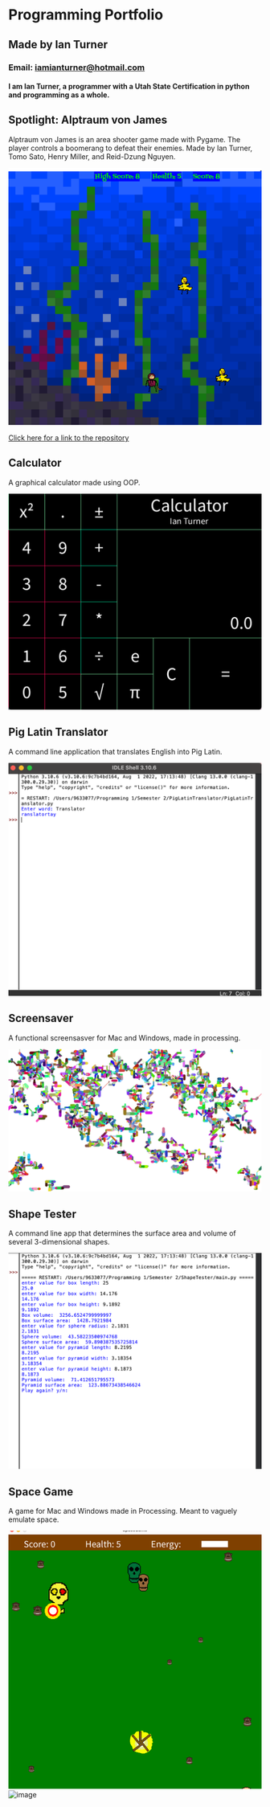 # Programming Portfolio
## Made by Ian Turner
### Email: iamianturner@hotmail.com
#### I am Ian Turner, a programmer with a Utah State Certification in python and programming as a whole.

## Spotlight: Alptraum von James

Alptraum von James is an area shooter game made with Pygame. The player controls a boomerang to defeat their enemies. Made by Ian Turner, Tomo Sato, Henry Miller, and Reid-Dzung Nguyen.

![alt text][screenshot]

[screenshot]: https://github.com/Ian-Turner4/ProgrammingPortfolio/blob/gh-pages/images/AltraumVonJames.png?raw=true "AltraumVonJames"

[Click here for a link to the repository](https://github.com/TomoCroissant/Crab "Alptraum von James")



## Calculator

A graphical calculator made using OOP.

![Running Screenshot](https://github.com/Ian-Turner4/ProgrammingPortfolio/blob/gh-pages/images/calc.png?raw=true "Running Screenshot")



## Pig Latin Translator

A command line application that translates English into Pig Latin.

![Running Screenshot](https://github.com/Ian-Turner4/ProgrammingPortfolio/blob/gh-pages/images/PigLatinTranslator.png?raw=true "Running Screenshot")



## Screensaver

A functional screensasver for Mac and Windows, made in processing.

![Running Screenshot](https://github.com/Ian-Turner4/ProgrammingPortfolio/blob/gh-pages/images/ScreenSaver.png?raw=true "Running Screenshot")



## Shape Tester

A command line app that determines the surface area and volume of several 3-dimensional shapes.

![Running Screenshot](https://github.com/Ian-Turner4/ProgrammingPortfolio/blob/gh-pages/images/shapetester.png?raw=true "Running Screenshot")



## Space Game

A game for Mac and Windows made in Processing. Meant to vaguely emulate space.

![Running Screenshot](https://github.com/Ian-Turner4/ProgrammingPortfolio/blob/gh-pages/images/spacegame.png?raw=true "Running Screenshot")
![image](https://github.com/Ian-Turner4/ProgrammingPortfolio/assets/111790556/ee73e7b3-57df-454b-9ad0-602c29da3249)

